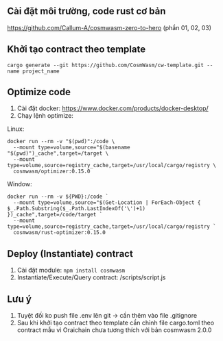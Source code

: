 ## Cài đặt môi trường, code rust cơ bản
  https://github.com/Callum-A/cosmwasm-zero-to-hero (phần 01, 02, 03)
## Khởi tạo contract theo template 
  ``` cargo generate --git https://github.com/CosmWasm/cw-template.git --name project_name ```
## Optimize code 
  1. Cài đặt docker: https://www.docker.com/products/docker-desktop/
  2. Chạy lệnh optimize: <br />
  
Linux: <br />
```
docker run --rm -v "$(pwd)":/code \ 
  --mount type=volume,source="$(basename "$(pwd)")_cache",target=/target \ 
  --mount type=volume,source=registry_cache,target=/usr/local/cargo/registry \ 
  cosmwasm/optimizer:0.15.0
```

Window: <br />
```
docker run --rm -v ${PWD}:/code ` 
  --mount type=volume,source="$(Get-Location | ForEach-Object { $_.Path.Substring($_.Path.LastIndexOf('\')+1) })_cache",target=/code/target ` 
  --mount type=volume,source=registry_cache,target=/usr/local/cargo/registry `
  cosmwasm/rust-optimizer:0.15.0
``` 
## Deploy (Instantiate) contract
  1. Cài đặt module: ```npm install cosmwasm ```
  2. Instantiate/Execute/Query contract: /scripts/script.js

## Lưu ý
  1. Tuyệt đối ko push file .env lên git -> cần thêm vào file .gitignore
  2. Sau khi khởi tạo contract theo template cần chỉnh file cargo.toml theo contract mẫu vì Oraichain chưa tương thích với bản cosmwasm 2.0.0
